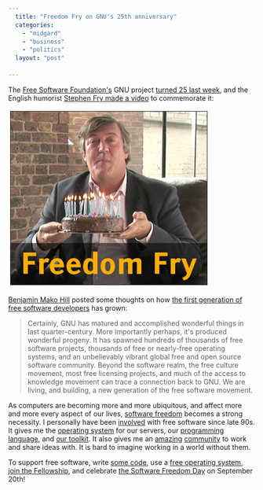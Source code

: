 ```yaml
---
  title: "Freedom Fry on GNU's 25th anniversary"
  categories: 
    - "midgard"
    - "business"
    - "politics"
  layout: "post"

---
```

<p>
The <a href="http://www.fsf.org/">Free Software Foundation's</a> GNU project <a href="http://www.fsf.org/news/freedom-fry/">turned 25 last week</a>, and the English humorist <a href="http://www.gnu.org/fry/">Stephen Fry made a video</a> to commemorate it:
</p><p>
<img src="/files/freedom-fry.jpg" height="352" width="400" border="1" hspace="4" vspace="4" alt="Stephen Fry on 25 years of Free Software" title="Stephen Fry on 25 years of Free Software" /></p><p>
<a href="http://mako.cc/">Benjamin Mako Hill</a> posted some thoughts on how <a href="http://mako.cc/copyrighteous/20080906-00">the first generation of free software developers</a> has grown:
</p><blockquote>
Certainly, GNU has matured and accomplished wonderful things in last quarter-century. More importantly perhaps, it's produced wonderful progeny. It has spawned hundreds of thousands of free software projects, thousands of free or nearly-free operating systems, and an unbelievably vibrant global free and open source software community. Beyond the software realm, the free culture movement, most free licensing projects, and much of the access to knowledge movement can trace a connection back to GNU. We are living, and building, a new generation of the free software movement.
</blockquote><p>
As computers are becoming more and more ubiquitous, and affect more and more every aspect of our lives, <a href="http://www.fsfeurope.org/documents/freesoftware.en.html">software freedom</a> becomes a strong necessity. I personally have been <a href="http://www.ohloh.net/accounts/bergie">involved</a> with free software since late 90s. It gives me the <a href="http://www.debian.org/">operating system</a> for our servers, our <a href="http://www.php.net/">programming language</a>, and <a href="http://www.midgard-project.org/">our toolkit</a>. It also gives me an <a href="http://www.midgard-project.org/community/whoswho">amazing</a> <a href="http://www.fsfe.org/en/fellows">community</a> to work and share ideas with. It is hard to imagine working in a world without them.
</p><p>
To support free software, write <a href="http://github.com/">some code</a>, use a <a href="http://www.ubuntu.com/">free operating system</a>, <a href="http://www.fsfe.org/">join the Fellowship</a>, and celebrate <a href="http://softwarefreedomday.org/">the Software Freedom Day</a> on September 20th!
</p>